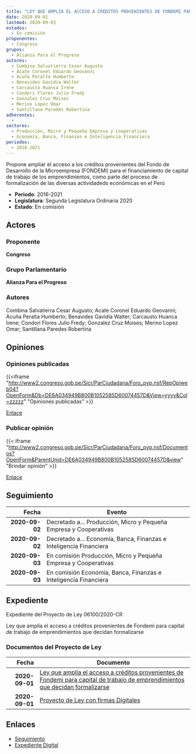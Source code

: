 ```yaml
---
title: "LEY QUE AMPLÍA EL ACCESO A CRÉDITOS PROVENIENTES DE FONDEMI PARA CAPITAL DE TRABAJO DE EMPRENDIMIENTOS QUE DECIDAN FORMALIZARSE"
date: 2020-09-01
lastmod: 2020-09-03
estados: 
  - En comisión
proponentes: 
  - Congreso
grupos: 
  - Alianza Para el Progreso
autores: 
  - Combina Salvatierra Cesar Augusto
  - Acate Coronel Eduardo Geovanni
  - Acuña Peralta Humberto
  - Benavides Gavidia Walter
  - Carcausto Huanca Irene
  - Condori Flores Julio Fredy
  - Gonzalez Cruz Moises
  - Merino Lopez Omar
  - Santillana Paredes Robertina
adherentes: 
  - 
sectores: 
  - Producción, Micro y Pequeña Empresa y Cooperativas
  - Economía, Banca, Finanzas e Inteligencia Financiera
periodos: 
  - 2016-2021
---
```


Propone ampliar el acceso a los créditos provenientes del Fondo de Desarrollo de la Microempresa (FONDEMI) para el financiamiento de capital de trabajo de los emprendimientos, como parte del proceso de formalización de las diversas actividadeds económicas en el Perú

- **Periodo**: 2016-2021
- **Legislatura**: Segunda Legislatura Ordinaria 2020
- **Estado**: En comisión

## Actores

### Proponente

**Congreso**

### Grupo Parlamentario

**Alianza Para el Progreso**

### Autores

Combina Salvatierra Cesar Augusto; Acate Coronel Eduardo Geovanni; Acuña Peralta Humberto; Benavides Gavidia Walter; Carcausto Huanca Irene; Condori Flores Julio Fredy; Gonzalez Cruz Moises; Merino Lopez Omar; Santillana Paredes Robertina


## Opiniones

### Opiniones publicadas

{{<iframe "http://www2.congreso.gob.pe/Sicr/ParCiudadana/Foro_pvp.nsf/RepOpiweb04?OpenForm&Db=DE6A034949B800B1052585D60074457D&View=yyyy&Col=zzzzz" "Opiniones publicadas" >}}

[Enlace](http://www2.congreso.gob.pe/Sicr/ParCiudadana/Foro_pvp.nsf/RepOpiweb04?OpenForm&Db=DE6A034949B800B1052585D60074457D&View=yyyy&Col=zzzzz)
### Publicar opinión

{{< iframe "http://www2.congreso.gob.pe/Sicr/ParCiudadana/Foro_pvp.nsf/Documentos?OpenForm&ParentUnid=DE6A034949B800B1052585D60074457D&view" "Brindar opinión" >}}

[Enlace](http://www2.congreso.gob.pe/Sicr/ParCiudadana/Foro_pvp.nsf/Documentos?OpenForm&ParentUnid=DE6A034949B800B1052585D60074457D&view)

## Seguimiento

| Fecha | Evento |
|------:|--------|
| **2020-09-02** | Decretado a... Producción, Micro y Pequeña Empresa y Cooperativas|
| **2020-09-02** | Decretado a... Economía, Banca, Finanzas e Inteligencia Financiera|
| **2020-09-03** | En comisión Producción, Micro y Pequeña Empresa y Cooperativas|
| **2020-09-03** | En comisión Economía, Banca, Finanzas e Inteligencia Financiera|


## Expediente

Expediente del Proyecto de Ley 06100/2020-CR

Ley que amplía el acceso a créditos provenientes de Fondemi para capital de trabajo de emprendimientos que decidan formalizarse


### Documentos del Proyecto de Ley

| Fecha | Documento |
|------:|--------|
| **2020-09-01** | [Ley que amplía el acceso a créditos provenientes de Fondemi para capital de trabajo de emprendimientos que decidan formalizarse](http://www.leyes.congreso.gob.pe/Documentos/2016_2021/Proyectos_de_Ley_y_de_Resoluciones_Legislativas/PL06100-20200901.pdf) |
| **2020-09-01** | [Proyecto de Ley con firmas Digitales](http://www.leyes.congreso.gob.pe/Documentos/2016_2021/Proyectos_de_Ley_y_de_Resoluciones_Legislativas/Proyectos_Firmas_digitales/PL06100.pdf) |

## Enlaces 

- [Seguimiento](http://www2.congreso.gob.pe/Sicr/TraDocEstProc/CLProLey2016.nsf/f7fff46988ca05b1052578e100829cc7/dff3fa5d83b10841052585d70012caee?OpenDocument)
- [Expediente Digital](http://www2.congreso.gob.pe/Sicr/TraDocEstProc/CLProLey2016.nsf/f7fff46988ca05b1052578e100829cc7/dff3fa5d83b10841052585d70012caee?OpenDocument&Click=05257FB7005EB655.eb71d0cf91d8294e05256cdf006b5706/$Body/0.1C6C)
